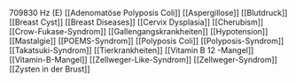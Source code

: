 709830 Hz (E)
[[Adenomatöse Polyposis Coli]]
[[Aspergillose]]
[[Blutdruck]]
[[Breast Cyst]]
[[Breast Diseases]]
[[Cervix Dysplasia]]
[[Cherubism]]
[[Crow-Fukase-Syndrom]]
[[Gallengangskrankheiten]]
[[Hypotension]]
[[Mastalgie]]
[[POEMS-Syndrom]]
[[Polyposis Coli]]
[[Polyposis-Syndrom]]
[[Takatsuki-Syndrom]]
[[Tierkrankheiten]]
[[Vitamin B 12 -Mangel]]
[[Vitamin-B-Mangel]]
[[Zellweger-Like-Syndrom]]
[[Zellweger-Syndrom]]
[[Zysten in der Brust]]